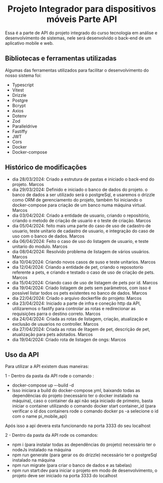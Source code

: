 <h1 align='center'> Projeto Integrador para dispositivos móveis Parte API </h1>

Essa é a parte de API do projeto integrado do curso tecnologia em análise e desenvolvimento de sistemas, nele será desenvolvido o back-end de um aplicativo mobile e web.

## Bibliotecas e ferramentas utilizadas
Algumas das ferramentas utilizados para facilitar o desenvolvimento do nosso sistema foi:

- Typescript
- Vitest
- Drizzle
- Postgre
- Bcrypt
- Axios
- Dotenv
- Zod
- Paralleldrive
- Fastiffy
- JWT
- Cors
- Docker
- Docker-compose

## Histórico de modificações

- dia 28/03/2024: Criado a estrutura de pastas e iniciado o back-end do projeto. Marcos 
- dia 29/03/2024: Definido e iniciado o banco de dados do projeto. o banco de dados a ser utilizado será o postgreSql, e usaremos o drizzle como ORM de gerenciamento do projeto, também foi iniciando o docker-compose para criação de um banco numa máquina virtual. Marcos
- dia 03/04/2024: Criado a entidade de usuario, criando o repositório, criando o metodo de criação de usuario e o teste de criação. Marcos
- dia 05/04/2024: feito mais uma parte do caso de uso de cadastro de usuario, teste unitario de cadastro de usuario, e integração do caso de uso com o banco de dados. Marcos
- dia 06/04/2024: Feito o caso de uso do listagem de usuario, e teste unitario do modulo. Marcos
- dia 08/04/2024: Resolvido problema de listagem de vários usuários. Marcos
- dia 10/04/2024: Criando novos casos de suso e teste unitarios. Marcos
- dia 12/04/2024: Criando a entidade de pet, criando o reposotorio referente a pets, e criando e testado o caso de uso de criação de pets. Marcos
- dia 15/04/2024: Criando caso de uso de listagem de pets por id. Marcos
- dia 19/04/2024: Criado listagem de pets sem parâmetros, com isso é possível listar todos os pets existentes no banco de dados. Marcos
- dia 22/04/2024: Criado o arquivo dockerfile do prrojeto: Marcos
- dia 23/04/2024: Iniciado a parte de infra e coneção http da API, utilizaremos o fastify para controlar as rotas e redirecionar as requisições parra o destino correto. Marcos
- dia 24/04/2024: Criada as rotas de listagem, criação, atualização e exclusão de usuarios no controller. Marcos
- dia 27/04/2024: Criada as rotas de litagem de pet, descrição de pet, atualização para pets adotados. Marcos
- dia 19/04/2024: Criado rota de listagen de ongs: Marcos

## Uso da API
Para utilizar a API existem duas maneiras:

1 -	Dentro da pasta da API rode o comando :
 - docker-compose up –-build -d 
 - Isso iniciara a build do docker-compose.yml, baixando todas as dependências do projeto (necessário ter o docker instalado na máquina), caso o container da api não seja iniciado de primeiro, basta iniciar o container utilizando o comando docker start container_id (para verificar o id dos containers rode o comando docker ps -a selecione o id com o name pi_mobile_api)

Após isso a api devera esta funcionando na porta 3333 do seu localhost

2 - Dentro da pasta da API rode os comandos:
 - npm i (para instalar todas as dependências do projeto) necessário ter o nodeJs instalado na máquina
 - npm run generate (para gerar os do drizzle) necessário ter o postgreSql instalado na máquina
 - npm run migrate (para criar o banco de dados e as tabelas)
 - npm run start:dev para iniciar o projeto em modo de desenvolvimento, o projeto deve ser iniciado na porta 3333 do localhost

